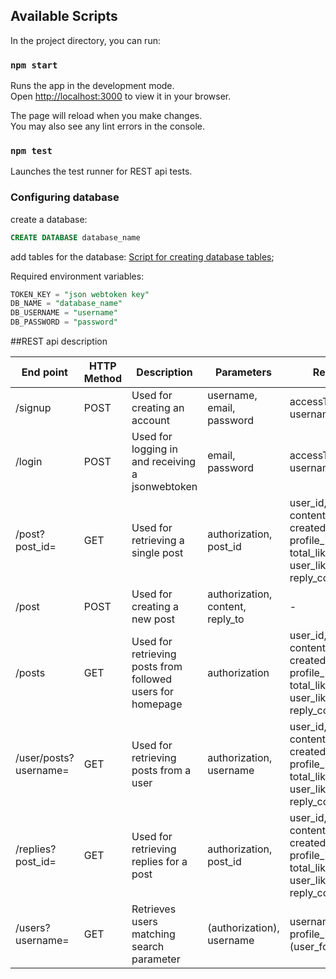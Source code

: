 ## Available Scripts

In the project directory, you can run:

### `npm start`

Runs the app in the development mode.\
Open [http://localhost:3000](http://localhost:3000) to view it in your browser.

The page will reload when you make changes.\
You may also see any lint errors in the console.

### `npm test`

Launches the test runner for REST api tests.


### Configuring database

create a database:
~~~~sql
CREATE DATABASE database_name
~~~~
add tables for the database:
[Script for creating database tables](./src/Server/create_database.txt);


Required environment variables:
~~~~sql
TOKEN_KEY = "json webtoken key"
DB_NAME = "database_name"
DB_USERNAME = "username"
DB_PASSWORD = "password"
~~~~

##REST api description

| End point | HTTP Method | Description | Parameters | Response |
|---|---|---|---|---|
|/signup|POST|Used for creating an account|username, email, password|accessToken, username, user id|
|/login|POST|Used for logging in and receiving a jsonwebtoken | email, password | accessToken, username, user id|
|/post?post_id=|GET|Used for retrieving a single post|authorization, post_id|user_id, post_id, content, reply_to, created, username, profile_img, total_likes, user_like_status, reply_count|
|/post|POST|Used for creating a new post|authorization, content, reply_to|-|
|/posts|GET|Used for retrieving posts from followed users for homepage|authorization|user_id, post_id, content, reply_to, created, username, profile_img, total_likes, user_like_status, reply_count|
|/user/posts?username=|GET|Used for retrieving posts from a user|authorization, username|user_id, post_id, content, reply_to, created, username, profile_img, total_likes, user_like_status, reply_count|
|/replies?post_id=|GET|Used for retrieving replies for a post|authorization, post_id|user_id, post_id, content, reply_to, created, username, profile_img, total_likes, user_like_status, reply_count|
|/users?username=|GET|Retrieves users matching search parameter|(authorization), username|username, user_id, profile_img, (user_follow_status)|


